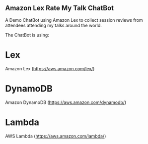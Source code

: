 ## Amazon Lex Rate My Talk ChatBot
A Demo ChatBot using Amazon Lex to collect session reviews from attendees attending my talks around the world.

The ChatBot is using:
# Lex
Amazon Lex (https://aws.amazon.com/lex/)

# DynamoDB
Amazon DynamoDB (https://aws.amazon.com/dynamodb/)

# Lambda
AWS Lambda (https://aws.amazon.com/lambda/)
